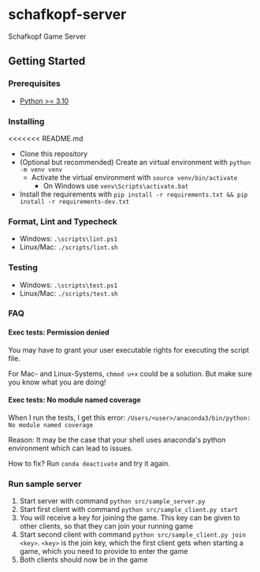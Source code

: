 # schafkopf-server

Schafkopf Game Server

## Getting Started

### Prerequisites

- [Python >= 3.10](https://www.python.org/downloads/)

### Installing

<<<<<<< README.md
* Clone this repository
* (Optional but recommended) Create an virtual environment with `python -m venv venv`
  * Activate the virtual environment with `source venv/bin/activate`
    * On Windows use `venv\Scripts\activate.bat`
* Install the requirements with `pip install -r requirements.txt && pip install -r requirements-dev.txt`

### Format, Lint and Typecheck

- Windows: `.\scripts\lint.ps1`
- Linux/Mac: `./scripts/lint.sh`

### Testing

* Windows: `.\scripts\test.ps1`
* Linux/Mac: `./scripts/test.sh`

### FAQ

#### Exec tests: Permission denied

You may have to grant your user executable rights for executing the script file.

For Mac- and Linux-Systems, `chmod u+x` could be a solution. But make sure you know what you are doing!

#### Exec tests: No module named coverage

When I run the tests, I get this error: `/Users/<user>/anaconda3/bin/python: No module named coverage`

Reason: It may be the case that your shell uses anaconda's python environment which can lead to issues. 

How to fix? Run `conda deactivate` and try it again.

### Run sample server

1. Start server with command `python src/sample_server.py`
2. Start first client with command `python src/sample_client.py start`
3. You will receive a key for joining the game. This key can be given to other clients,
   so that they can join your running game
4. Start second client with command `python src/sample_client.py join <key>`. `<key>` is the join key,
   which the first client gets when starting a game, which you need to provide to enter the game
5. Both clients should now be in the game
